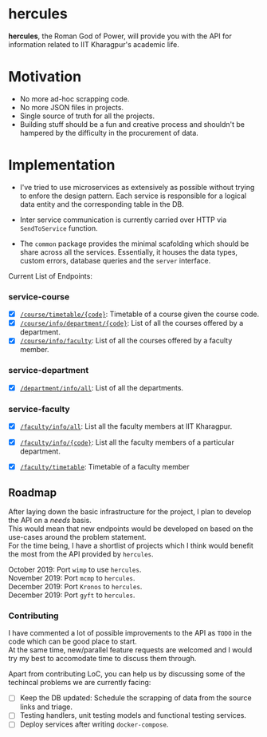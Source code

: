 # hercules

**hercules**, the Roman God of Power, will provide you with the API for information related to IIT Kharagpur's academic life.

# Motivation

- No more ad-hoc scrapping code.
- No more JSON files in projects.
- Single source of truth for all the projects.
- Building stuff should be a fun and creative process and shouldn't be hampered by the difficulty in the procurement of data.

# Implementation

- I've tried to use microservices as extensively as possible without trying to enfore the design pattern.
Each service is responsible for a logical data entity and the corresponding table in the DB.  

- Inter service communication is currently carried over HTTP via `SendToService` function.  

- The `common` package provides the minimal scafolding which should be share across all the services.
Essentially, it houses the data types, custom errors, database queries and the `server` interface.
  
Current List of Endpoints:

### service-course
- [x] [`/course/timetable/{code}`](https://hercules-10496.herokuapp.com/api/v1/course/timetable/MA61023): Timetable of a course given the course code.
- [x] [`/course/info/department/{code}`](https://hercules-10496.herokuapp.com/api/v1/course/info/department/MA): List of all the courses offered by a department.
- [x] [`/course/info/faculty`](https://hercules-10496.herokuapp.com/api/v1/course/info/faculty?name=Pratima%20Panigrahi&dept=MA): List of all the courses offered by a faculty member.

### service-department
- [x] [`/department/info/all`](https://hercules-10496.herokuapp.com/api/v1/department/info/all): List of all the departments.

### service-faculty
- [x] [`/faculty/info/all`](https://hercules-10496.herokuapp.com/api/v1/faculty/info/all): List all the faculty members at IIT Kharagpur.
- [x] [`/faculty/info/{code}`](https://hercules-10496.herokuapp.com/api/v1/faculty/info/MA): List all the faculty members of a particular department.
- [x] [`/faculty/timetable`](https://hercules-10496.herokuapp.com/api/v1/faculty/timetable?name=Pratima%20Panigrahi&dept=MA): Timetable of a faculty member


## Roadmap

After laying down the basic infrastructure for the project, I plan to develop the API on a *needs* basis.   
This would mean that new endpoints would be developed on based on the use-cases around the problem statement.  
For the time being, I have a shortlist of projects which I think would benefit the most from the API provided by `hercules`.  

October 2019: Port `wimp` to use `hercules`.   
November 2019: Port `mcmp` to `hercules`.  
December 2019: Port `Kronos` to `hercules`.  
December 2019: Port `gyft` to `hercules`.  

### Contributing

I have commented a lot of possible improvements to the API as `TODO` in the code which can be good place to start.   
At the same time, new/parallel feature requests are welcomed and I would try my best to accomodate time to discuss them through.

Apart from contributing LoC, you can help us by discussing some of the techincal problems we are currently facing:
- [ ] Keep the DB updated: Schedule the scrapping of data from the source links and triage.
- [ ] Testing handlers, unit testing models and functional testing services.
- [ ] Deploy services after writing `docker-compose`.